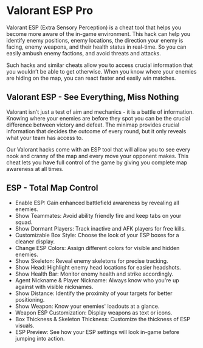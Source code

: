 # Valorant ESP Pro

Valorant ESP (Extra Sensory Perception) is a cheat tool that helps you become more aware of the in-game environment. This hack can help you identify enemy positions, enemy locations, the direction your enemy is facing, enemy weapons, and their health status in real-time. So you can easily ambush enemy factions, and avoid threats and attacks.

Such hacks and similar cheats allow you to access crucial information that you wouldn’t be able to get otherwise. When you know where your enemies are hiding on the map, you can react faster and easily win matches.







## Valorant ESP - See Everything, Miss Nothing
Valorant isn’t just a test of aim and mechanics - it is a battle of information. Knowing where your enemies are before they spot you can be the crucial difference between victory and defeat. The minimap provides crucial information that decides the outcome of every round, but it only reveals what your team has access to.

Our Valorant hacks come with an ESP tool that will allow you to see every nook and cranny of the map and every move your opponent makes. This cheat lets you have full control of the game by giving you complete map awareness at all times.

## ESP - Total Map Control
- Enable ESP: Gain enhanced battlefield awareness by revealing all enemies.
- Show Teammates: Avoid ability friendly fire and keep tabs on your squad.
- Show Dormant Players: Track inactive and AFK players for free kills.
- Customizable Box Style: Choose the look of your ESP boxes for a cleaner display.
- Change ESP Colors: Assign different colors for visible and hidden enemies.
- Show Skeleton: Reveal enemy skeletons for precise tracking.
- Show Head: Highlight enemy head locations for easier headshots.
- Show Health Bar: Monitor enemy health and strike accordingly.
- Agent Nickname & Player Nickname: Always know who you're up against with visible nicknames.
- Show Distance: Identify the proximity of your targets for better positioning.
- Show Weapon: Know your enemies' loadouts at a glance.
- Weapon ESP Customization: Display weapons as text or icons.
- Box Thickness & Skeleton Thickness: Customize the thickness of ESP visuals.
- ESP Preview: See how your ESP settings will look in-game before jumping into action.
